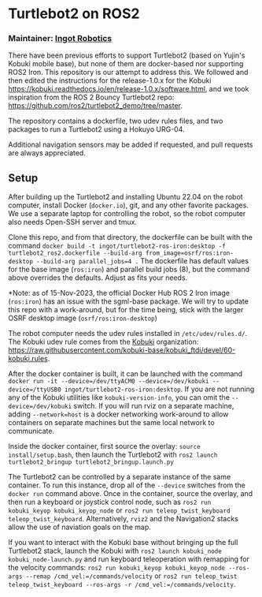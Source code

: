 # Turtlebot2 on ROS2

### Maintainer: [Ingot Robotics](https://ingotrobotics.com)

There have been previous efforts to support Turtlebot2 (based on Yujin's Kobuki mobile base), but none of them are docker-based nor supporting ROS2 Iron. This repository is our attempt to address this. We followed and then edited the instructions for the release-1.0.x for the Kobuki <https://kobuki.readthedocs.io/en/release-1.0.x/software.html>, and we took inspiration from the ROS 2 Bouncy Turtlebot2 repo: <https://github.com/ros2/turtlebot2_demo/tree/master>.

The repository contains a dockerfile, two udev rules files, and two packages to run a Turtlebot2 using a Hokuyo URG-04.

Additional navigation sensors may be added if requested, and pull requests are always appreciated.


## Setup

After building up the Turtlebot2 and installing Ubuntu 22.04 on the robot computer, install Docker (`docker.io`), git, and any other favorite packages. We use a separate laptop for controlling the robot, so the robot computer also needs Open-SSH server and tmux.

Clone this repo, and from that directory, the dockerfile can be built with the command
`docker build -t ingot/turtlebot2-ros-iron:desktop -f turtlebot2_ros2.dockerfile --build-arg from_image=osrf/ros:iron-desktop --build-arg parallel_jobs=4 .`
The dockerfile has default values for the base image (`ros:iron`) and parallel build jobs (8), but the command above overrides the defaults. Adjust as fits your needs.

*Note: as of 15-Nov-2023, the official Docker Hub ROS 2 Iron image (`ros:iron`) has an issue with the sgml-base package. We will try to update this repo with a work-around, but for the time being, stick with the larger OSRF desktop image (`osrf/ros:iron-desktop`)

The robot computer needs the udev rules installed in `/etc/udev/rules.d/`. The Kobuki udev rule comes from the [Kobuki](https://github.com/kobuki-base) organization: <https://raw.githubusercontent.com/kobuki-base/kobuki_ftdi/devel/60-kobuki.rules>.

After the docker container is built, it can be launched with the command
`docker run -it --device=/dev/ttyACM0 --device=/dev/kobuki --device=/ttyUSB0 ingot/turtlebot2-ros-iron:desktop`.
If you are not running any of the Kobuki utilities like `kobuki-version-info`, you can omit the `--device=/dev/kobuki` switch.
If you will run rviz on a separate machine, adding `--network=host` is a docker networking work-around to allow containers on separate machines but the same local network to communicate.

Inside the docker container, first source the overlay: `source install/setup.bash`, then launch the Turtlebot2 with `ros2 launch turtlebot2_bringup turtlebot2_bringup.launch.py`

The Turtlebot2 can be controlled by a separate instance of the same container. To run this instance, drop all of the `--device` switches from the `docker run` command above. Once in the container, source the overlay, and then run a keyboard or joystick control node, such as `ros2 run kobuki_keyop kobuki_keyop_node` or `ros2 run teleop_twist_keyboard teleop_twist_keyboard`. Alternatively, `rviz2` and the Navigation2 stacks allow the use of naviation goals on the map.

If you want to interact with the Kobuki base without bringing up the full Turtlebot2 stack, launch the Kobuki with `ros2 launch kobuki_node kobuki_node-launch.py` and run keyboard teleoperation with remapping for the velocity commands:
`ros2 run kobuki_keyop kobuki_keyop_node --ros-args --remap /cmd_vel:=/commands/velocity` or `ros2 run teleop_twist teleop_twist_keyboard --ros-args -r /cmd_vel:=/commands/velocity`.





